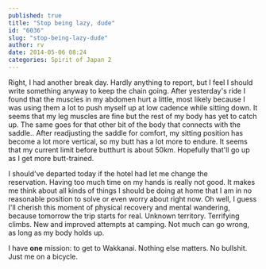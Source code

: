 ```yaml
---
published: true
title: "Stop being lazy, dude"
id: "6036"
slug: "stop-being-lazy-dude"
author: rv
date: 2014-05-06 08:24
categories: Spirit of Japan 2
---
```

Right, I had another break day. Hardly anything to report, but I feel I should write something anyway to keep the chain going. After yesterday's ride I found that the muscles in my abdomen hurt a little, most likely because I was using them a lot to push myself up at low cadence while sitting down. It seems that my leg muscles are fine but the rest of my body has yet to catch up. The same goes for that other bit of the body that connects with the saddle.. After readjusting the saddle for comfort, my sitting position has become a lot more vertical, so my butt has a lot more to endure. It seems that my current limit before butthurt is about 50km. Hopefully that'll go up as I get more butt-trained.

I should've departed today if the hotel had let me change the reservation. Having too much time on my hands is really not good. It makes me think about all kinds of things I should be doing at home that I am in no reasonable position to solve or even worry about right now. Oh well, I guess I'll cherish this moment of physical recovery and mental wandering, because tomorrow the trip starts for real. Unknown territory. Terrifying climbs. New and improved attempts at camping. Not much can go wrong, as long as my body holds up.

I have <strong>one</strong> mission: to get to Wakkanai. Nothing else matters. No bullshit. Just me on a bicycle.